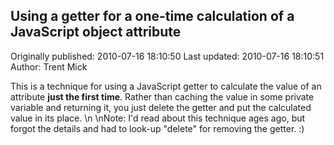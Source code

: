 ## Using a getter for a one-time calculation of a JavaScript object attribute

Originally published: 2010-07-16 18:10:50
Last updated: 2010-07-16 18:10:51
Author: Trent Mick

This is a technique for using a JavaScript getter to calculate the value of an attribute **just the first time**. Rather than caching the value in some private variable and returning it, you just delete the getter and put the calculated value in its place.\n\nNote: I'd read about this technique ages ago, but forgot the details and had to look-up "delete" for removing the getter. :)